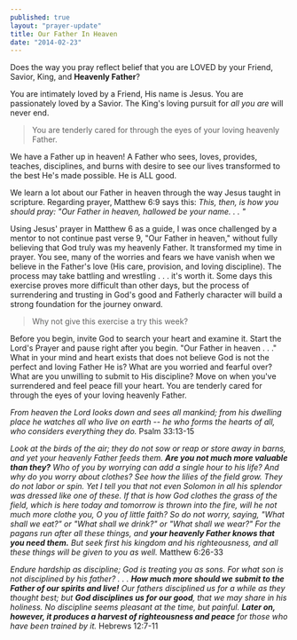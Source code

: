 ```yaml
---
published: true
layout: "prayer-update"
title: Our Father In Heaven
date: "2014-02-23"
---
```


Does the way you pray reflect belief that you are LOVED by your 
Friend, Savior, King, and **Heavenly Father**?

You are intimately loved by a Friend, His name is Jesus.
You are passionately loved by a Savior.
The King's loving pursuit for *all you are* will never end.  
>You are tenderly cared for through the eyes of your loving heavenly Father.

We have a Father up in heaven!  A Father who sees, loves, provides, teaches, disciplines, and burns with desire to see our lives transformed to the best He's made possible.  He is ALL good.

We learn a lot about our Father in heaven through the way Jesus taught in scripture.  Regarding prayer,  Matthew 6:9 says this: 
*This, then, is how you should pray:
"Our Father in heaven,
hallowed be your name. . . "*

Using Jesus' prayer in Matthew 6 as a guide, I was once challenged by a mentor to not continue past verse 9, "Our Father in heaven," without fully believing that God truly was my heavenly Father.  It transformed my time in prayer.  You see, many of the worries and fears we have vanish when we believe in the Father's love (His care, provision, and loving discipline).  The process may take battling and wrestling . . . it's worth it.  Some days this exercise proves more difficult than other days, but the process of surrendering and trusting in God's good and Fatherly character will build a strong foundation for the journey onward.

>Why not give this exercise a try this week?  

Before you begin, invite God to search your heart and examine it.  Start the Lord's Prayer and pause right after you begin.  "Our Father in heaven . . ."
What in your mind and heart exists that does not believe God is not the perfect and loving Father He is?  What are you worried and fearful over?  What are you unwilling to submit to His discipline?  Move on when you've surrendered and feel peace fill your heart.  You are tenderly cared for through the eyes of your loving heavenly Father.

*From heaven the Lord looks down and sees all mankind; from his dwelling place he watches all who live on earth -- he who forms the hearts of all, who considers everything they do.*
Psalm 33:13-15

*Look at the birds of the air; they do not sow or reap or store away in barns, and yet your heavenly Father feeds them.  **Are you not much more valuable than they?**  Who of you by worrying can add a single hour to his life?  And why do you worry about clothes?  See how the lilies of the field grow.  They do not labor or spin.  Yet I tell you that not even Solomon in all his splendor was dressed like one of these.  If that is how God clothes the grass of the field, which is here today and tomorrow is thrown into the fire, will he not much more clothe you, O you of little faith?  So do not worry, saying, "What shall we eat?" or "What shall we drink?" or "What shall we wear?"  For the pagans run after all these things, and **your heavenly Father knows that you need them.**  But seek first his kingdom and his righteousness, and all these things will be given to you as well.*
Matthew 6:26-33

*Endure hardship as discipline; God is treating you as sons.  For what son is not disciplined by his father? . . . **How much more should we submit to the Father of our spirits and live!**  Our fathers disciplined us for a while as they thought best; but **God disciplines us for our good**, that we may share in his holiness.  No discipline seems pleasant at the time, but painful.  **Later on, however, it produces a harvest of righteousness and peace** for those who have been trained by it.*
Hebrews 12:7-11